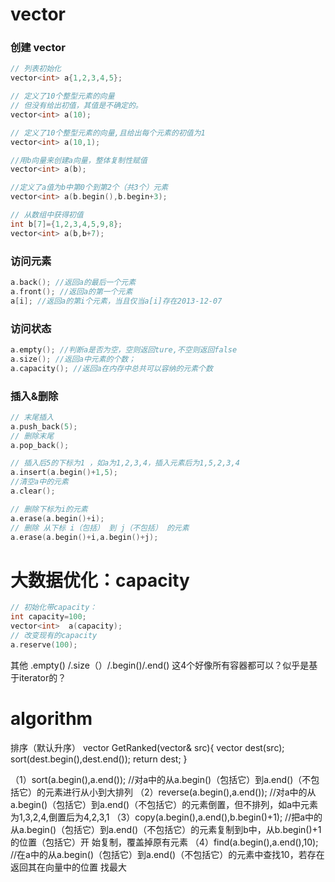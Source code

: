 
# vector
### 创建 vector
```c++
// 列表初始化
vector<int> a{1,2,3,4,5};

// 定义了10个整型元素的向量
// 但没有给出初值，其值是不确定的。
vector<int> a(10); 

// 定义了10个整型元素的向量,且给出每个元素的初值为1
vector<int> a(10,1); 

//用b向量来创建a向量，整体复制性赋值
vector<int> a(b); 

//定义了a值为b中第0个到第2个（共3个）元素
vector<int> a(b.begin(),b.begin+3); 

// 从数组中获得初值
int b[7]={1,2,3,4,5,9,8};
vector<int> a(b,b+7); 
```

### 访问元素
```c++
a.back(); //返回a的最后一个元素
a.front(); //返回a的第一个元素
a[i]; //返回a的第i个元素，当且仅当a[i]存在2013-12-07
```

### 访问状态
```c++
a.empty(); //判断a是否为空，空则返回ture,不空则返回false
a.size(); //返回a中元素的个数；
a.capacity(); //返回a在内存中总共可以容纳的元素个数
```

### 插入&删除
```c++
// 末尾插入
a.push_back(5); 
// 删除末尾
a.pop_back(); 

// 插入后5的下标为1 ，如a为1,2,3,4，插入元素后为1,5,2,3,4
a.insert(a.begin()+1,5); 
//清空a中的元素
a.clear(); 

// 删除下标为i的元素
a.erase(a.begin()+i);
// 删除 从下标 i（包括） 到 j（不包括） 的元素
a.erase(a.begin()+i,a.begin()+j); 
```

# 大数据优化：capacity
```c++
// 初始化带capacity：
int capacity=100;
vector<int>  a(capacity);
// 改变现有的capacity
a.reserve(100);
```

其他
.empty() /.size（）/.begin()/.end() 这4个好像所有容器都可以？似乎是基于iterator的？

# algorithm
排序（默认升序）
vector<int> GetRanked(vector<int>& src){
        vector<int> dest(src);
        sort(dest.begin(),dest.end());
        return dest;
    }

（1）sort(a.begin(),a.end()); //对a中的从a.begin()（包括它）到a.end()（不包括它）的元素进行从小到大排列
（2）reverse(a.begin(),a.end()); //对a中的从a.begin()（包括它）到a.end()（不包括它）的元素倒置，但不排列，如a中元素为1,3,2,4,倒置后为4,2,3,1
（3）copy(a.begin(),a.end(),b.begin()+1); //把a中的从a.begin()（包括它）到a.end()（不包括它）的元素复制到b中，从b.begin()+1的位置（包括它）开        始复制，覆盖掉原有元素
（4）find(a.begin(),a.end(),10); //在a中的从a.begin()（包括它）到a.end()（不包括它）的元素中查找10，若存在返回其在向量中的位置
找最大
